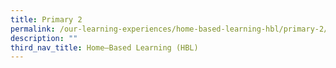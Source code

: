 ```yaml
---
title: Primary 2
permalink: /our-learning-experiences/home-based-learning-hbl/primary-2/
description: ""
third_nav_title: Home–Based Learning (HBL)
---
```

